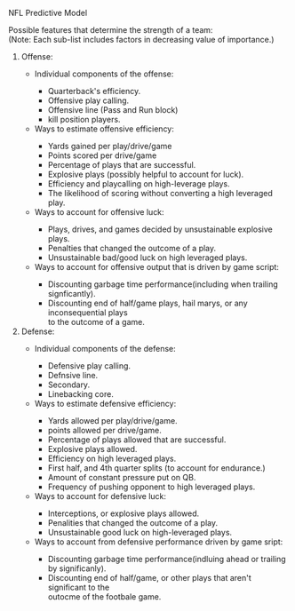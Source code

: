 NFL Predictive Model

Possible features that determine the strength of a team:<br/>
(Note: Each sub-list includes factors in decreasing value of importance.)<br/>
	<ol> 
	<li>Offense:</li>
		<ul>
	 <li>Individual components of the offense:</li>
               <ul>
		  <li>Quarterback's efficiency.</li>
		  <li>Offensive play calling.</li>
		   <li> Offensive line (Pass and Run block)</li>
		   <li>kill position players. </li>
		</ul>
	 <li> Ways to estimate offensive efficiency:</li>
	        <ul>
		  <li>Yards gained per play/drive/game</li>
		  <li>Points scored per drive/game</li>
		  <li>Percentage of plays that are successful.</li>
		  <li>Explosive plays (possibly helpful to account for luck).</li>
		  <li>Efficiency and playcalling on high-leverage plays.</li>
		  <li>The likelihood of scoring without converting a high leveraged play.</li>
	        </ul>
		<li>Ways to account for offensive luck: </li>
		<ul>
		  <li>Plays, drives, and games decided by unsustainable explosive plays.</li> 
		  <li>Penalties that changed the outcome of a play.</li>
		  <li>Unsustainable bad/good luck on high leveraged plays. </li>
			</ul>
	  <li>Ways to account for offensive output that is driven by game script:</li>
		<ul>
		  <li>Discounting garbage time performance(including when trailing signficantly).</li>
		  <li>Discounting end of half/game plays, hail marys,  or any inconsequential plays </li>
		   to the outcome of a game. 
		</ul>
	</ul>
	<li> Defense:</li>
	 	<ul>
		<li>Individual components of the defense: </li>
		 <ul>
		  <li>Defensive play calling.</li>
		  <li>Defnsive line.</li>
		  <li>Secondary.</li>
		  <li>Linebacking core.</li>
			</ul>
		<li>Ways to estimate defensive efficiency: </li>
		<ul>
		  <li>Yards allowed per play/drive/game.</li>
		  <li>points allowed per drive/game.</li>
		  <li>Percentage of plays allowed that are successful. </li>
		  <li>Explosive plays allowed.</li>
		  <li>Efficiency on high leveraged plays. </li>	
	      	  <li>First half, and 4th quarter splits (to account for endurance.)</li>
		  <li>Amount of constant pressure put on QB. </li>
		  <li>Frequency of pushing opponent to high leveraged plays.</li>
		 </ul>
		<li>Ways to account for defensive luck:</li>
		<ul>
		  <li>Interceptions, or explosive plays allowed. </li>
		  <li>Penalities that changed the outcome of a play. </li>
		  <li>Unsustainable good luck on high-leveraged plays. </li>
			</ul>
		<li>Ways to account from defensive performance driven by game sript:</li>
		<ul>
		  <li>Discounting garbage time performance(indluing ahead or trailing by significanly).</li>
		  <li>Discounting end of half/game, or other plays that aren't significant to the </li>
		   outocme of the footbale game.
			</ul>
	</ol>	   
		  
			
		    
		   
		   
			
		
		  
		  
		  
		  
		 
